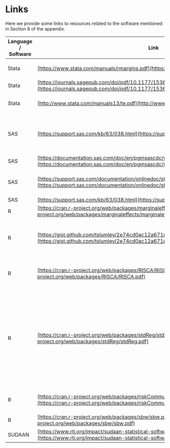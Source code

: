 # Links

Here we provide some links to resources related to the software mentioned in Section 8 of the appendix.  

| Language / Software | Link | Description |
| -------  | ---- | ----------- | 
| Stata | [https://www.stata.com/manuals/rmargins.pdf](https://www.stata.com/manuals/rmargins.pdf) | Manual for the `margins` command |
| Stata | [https://journals.sagepub.com/doi/pdf/10.1177/1536867X1301300304](https://journals.sagepub.com/doi/pdf/10.1177/1536867X1301300304) | User supplied `adjrr` command | 
| Stata | [http://www.stata.com/manuals13/te.pdf](http://www.stata.com/manuals13/te.pdf) | Stata Treatment-Effects reference manual |
| SAS | [https://support.sas.com/kb/63/038.html](https://support.sas.com/kb/63/038.html) | SAS Sample 63038: Predictive margins and average marginal effects |
| SAS | [https://documentation.sas.com/doc/en/pgmsascdc/v_048/statug/statug_introcom_sect064.htm](https://documentation.sas.com/doc/en/pgmsascdc/v_048/statug/statug_introcom_sect064.htm) | MARGINS Statement | 
| SAS | [https://support.sas.com/documentation/onlinedoc/stat/142/causaltrt.pdf](https://support.sas.com/documentation/onlinedoc/stat/142/causaltrt.pdf) | Documentation for the CAUSALTRT procedure | 
| SAS | [https://support.sas.com/kb/63/038.html](https://support.sas.com/kb/63/038.html) | `%margins` macro |
| R | [https://cran.r-project.org/web/packages/marginaleffects/marginaleffects.pdf](https://cran.r-project.org/web/packages/marginaleffects/marginaleffects.pdf) | `marginaleffects` package |
| R | [https://gist.github.com/tslumley/2e74cd0ac12a671d2724](https://gist.github.com/tslumley/2e74cd0ac12a671d2724) | Github gist showing how to use the `svypredmeans` function from the `survey` package |
| R | [https://cran.r-project.org/web/packages/RISCA/RISCA.pdf](https://cran.r-project.org/web/packages/RISCA/RISCA.pdf) | Reference manual for the `RISCA`  package.  See the function `gc.logistic` |
| R | [https://cran.r-project.org/web/packages/stdReg/stdReg.pdf](https://cran.r-project.org/web/packages/stdReg/stdReg.pdf) | Reference manual for the `stdReg` package, which estimates logistic-regression-based standardization, with a follow up command to estimate differences and ratios and their confidence bounds |
| R | [https://cran.r-project.org/web/packages/riskCommunicator/riskCommunicator.pdf](https://cran.r-project.org/web/packages/riskCommunicator/riskCommunicator.pdf) | Reference manual for `riskCommunicator` package |
| R | [https://cran.r-project.org/web/packages/sbw/sbw.pdf](https://cran.r-project.org/web/packages/sbw/sbw.pdf) | `sbw` package |
| SUDAAN | [https://www.rti.org/impact/sudaan-statistical-software-analyzing-correlated-data](https://www.rti.org/impact/sudaan-statistical-software-analyzing-correlated-data) | SUDAAN homepage |